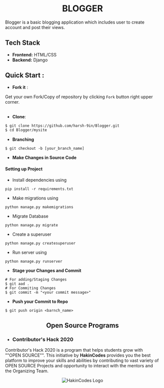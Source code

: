 <div align="center">	

# BLOGGER	

</div>	

Blogger is a basic blogging application which includes user to create account and post their views.	

## Tech Stack	
- **Frontend:** HTML/CSS	
- **Backend:** Django	


## Quick Start :	

- **Fork it** :	

Get your own Fork/Copy of repository by clicking `Fork` button right upper corner.<br><br>	

- **Clone**:	

```sh	
$ git clone https://github.com/harsh-9in/Blogger.git	
$ cd Blogger/mysite	
```	

- **Branching**	
```	
$ git checkout -b [your_branch_name]	
```	

- **Make Changes in Source Code**	

#### Setting up Project	

- Install dependencies using	
```	
pip install -r requirements.txt	
```	
- Make migrations using	
```	
python manage.py makemigrations	
```	
- Migrate Database	
```	
python manage.py migrate	
```	
- Create a superuser	
```	
python manage.py createsuperuser	
```	
- Run server using	
```	
python manage.py runserver	
```	

- **Stage your Changes and Commit**	
```	
# For adding/Staging Changes	
$ git aad .	
# For Commiting Changes	
$ git commit -m "<your commit message>"	
```	

- **Push your Commit to Repo**	
```	
$ git push origin <barnch_name>	
```	

<div align="center">	

## Open Source Programs	

</div>	

- ### Contributor's Hack 2020	
Contributor's Hack 2020 is a program that helps students grow with ""OPEN SOURCE"". This initiative by **HakinCodes** provides you the best platform to improve your skills and abilities by contributing to vast variety of OPEN SOURCE Projects and opportunity to interact with the mentors and the Organizing Team.	

<div align="center">	

![HakinCodes Logo](https://user-images.githubusercontent.com/54139847/87952512-882a5600-cac7-11ea-939d-8304a641d8a9.png)
